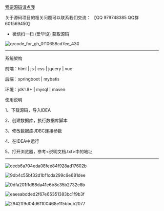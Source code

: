 
[索要源码请点我](http://mp.weixin.qq.com/mp/appmsgalbum?__biz=MzkwMDY3MTY0Nw==&action=getalbum&album_id=3423120253595582465&scene=173&subscene=&sessionid=svr_dbd799d91a1&enterid=1713666527&from_msgid=&from_itemidx=&count=3&nolastread=1#wechat_redirect)


关于源码项目的相关问题可以联系我们交流： 【QQ 979748385 QQ群 601569450】 

- 微信扫一扫 (爱毕设) 获取源码

![qrcode_for_gh_0f10658cd7ee_430](https://github.com/hjsdjko/onlyzaixianshangcheng/assets/120558513/edfc28fc-d9df-4e81-ac62-d02aa360e379)

***************************************************************

系统架构

前端：html | js | css | jquery | vue

后端：springboot | mybatis

环境：jdk1.8+ | mysql | maven

使用说明

1、下载源码，导入IDEA

2、创建数据库，执行数据库脚本

3、修改数据库JDBC连接参数

4、在IDEA中运行

5、打开浏览器，参考<说明文档.txt>中的地址

***************************************************************

![cecb6a704eda08fee84f928ad17602b](https://github.com/hjsdjko/springboot6yjn8/assets/120558513/4103db71-9678-412f-b27f-a60757e6ac85)

![9db4c55bf32d1bf1cda299c6e681dee](https://github.com/hjsdjko/springboot6yjn8/assets/120558513/6c7c90b6-2b34-422e-9c93-f9f64f4594ba)

![0dfa201ffd68da41e6b8c35b2732e8b](https://github.com/hjsdjko/springboot6yjn8/assets/120558513/6ac280c2-34ac-477f-8fd5-902eab085401)

![eaeeabdded2f67e65351383bc1f9b3f](https://github.com/hjsdjko/springboot6yjn8/assets/120558513/12f58fd1-0564-44c0-ab3d-b7872dfc4343)

![2942ff9d04d61100468e115bbcb2077](https://github.com/hjsdjko/springboot6yjn8/assets/120558513/2c608467-c81d-4a97-a77d-569dfe785885)
